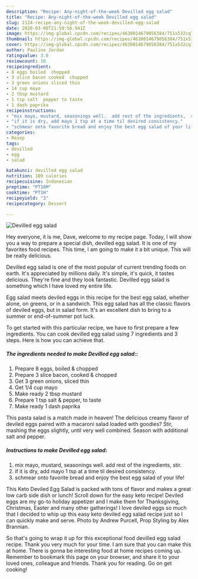 ```yaml
---
description: "Recipe: Any-night-of-the-week Devilled egg salad"
title: "Recipe: Any-night-of-the-week Devilled egg salad"
slug: 2124-recipe-any-night-of-the-week-devilled-egg-salad
date: 2020-03-08T21:59:56.941Z
image: https://img-global.cpcdn.com/recipes/4630014679056384/751x532cq70/devilled-egg-salad-recipe-main-photo.jpg
thumbnail: https://img-global.cpcdn.com/recipes/4630014679056384/751x532cq70/devilled-egg-salad-recipe-main-photo.jpg
cover: https://img-global.cpcdn.com/recipes/4630014679056384/751x532cq70/devilled-egg-salad-recipe-main-photo.jpg
author: Pauline Jordan
ratingvalue: 3.8
reviewcount: 10
recipeingredient:
- 8 eggs boiled  chopped
- 3 slice bacon cooked  chopped
- 3 green onions sliced thin
- 14 cup mayo
- 2 tbsp mustard
- 1 tsp salt  pepper to taste
- 1 dash paprika
recipeinstructions:
- "mix mayo, mustard, seasonings well.  add rest of the ingredients,  stir."
- "if it is dry, add mayo 1 tsp at a time til desired consistency."
- "schmear onto favorite bread and enjoy the best egg salad of your life!"
categories:
- Resep
tags:
- devilled
- egg
- salad

katakunci: devilled egg salad
nutrition: 109 calories
recipecuisine: Indonesian
preptime: "PT16M"
cooktime: "PT1H"
recipeyield: "3"
recipecategory: Dessert

---
```



![Devilled egg salad](https://img-global.cpcdn.com/recipes/4630014679056384/751x532cq70/devilled-egg-salad-recipe-main-photo.jpg)

Hey everyone, it is me, Dave, welcome to my recipe page. Today, I will show you a way to prepare a special dish, devilled egg salad. It is one of my favorites food recipes. This time, I am going to make it a bit unique. This will be really delicious.

Devilled egg salad is one of the most popular of current trending foods on earth. It's appreciated by millions daily. It's simple, it's quick, it tastes delicious. They're fine and they look fantastic. Devilled egg salad is something which I have loved my entire life.

Egg salad meets deviled eggs in this recipe for the best egg salad, whether alone, on greens, or in a sandwich. This egg salad has all the classic flavors of deviled eggs, but in salad form. It&#39;s an excellent dish to bring to a summer or end-of-summer pot luck.


To get started with this particular recipe, we have to first prepare a few ingredients. You can cook devilled egg salad using 7 ingredients and 3 steps. Here is how you can achieve that.

##### The ingredients needed to make Devilled egg salad::

1. Prepare 8 eggs, boiled &amp; chopped
1. Prepare 3 slice bacon, cooked &amp; chopped
1. Get 3 green onions, sliced thin
1. Get 1/4 cup mayo
1. Make ready 2 tbsp mustard
1. Prepare 1 tsp salt &amp; pepper, to taste
1. Make ready 1 dash paprika


This pasta salad is a match made in heaven! The delicious creamy flavor of deviled eggs paired with a macaroni salad loaded with goodies? Stir, mashing the eggs slightly, until very well combined. Season with additional salt and pepper. 

##### Instructions to make Devilled egg salad:

1. mix mayo, mustard, seasonings well.  add rest of the ingredients,  stir.
1. if it is dry, add mayo 1 tsp at a time til desired consistency.
1. schmear onto favorite bread and enjoy the best egg salad of your life!


This Keto Deviled Egg Salad is packed with tons of flavor and makes a great low carb side dish or lunch! Scroll down for the easy keto recipe! Deviled eggs are my go-to holiday appetizer and I make them for Thanksgiving, Christmas, Easter and many other gatherings! I love deviled eggs so much that I decided to whip up this easy keto deviled egg salad recipe just so I can quickly make and serve. Photo by Andrew Purcell, Prop Styling by Alex Brannian. 

So that's going to wrap it up for this exceptional food devilled egg salad recipe. Thank you very much for your time. I am sure that you can make this at home. There is gonna be interesting food at home recipes coming up. Remember to bookmark this page on your browser, and share it to your loved ones, colleague and friends. Thank you for reading. Go on get cooking!
